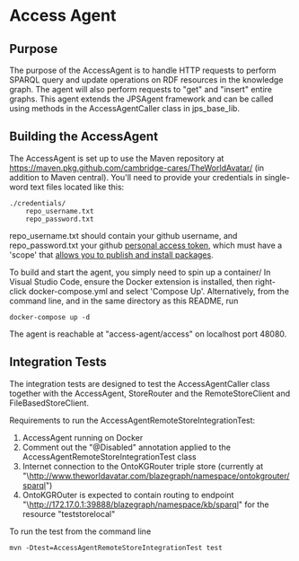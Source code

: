 # Access Agent

## Purpose

The purpose of the AccessAgent is to handle HTTP requests to perform SPARQL query and update operations on RDF resources in the knowledge graph. 
The agent will also perform requests to "get" and "insert" entire graphs. This agent extends the JPSAgent framework and can be called using methods 
in the AccessAgentCaller class in jps_base_lib.

## Building the AccessAgent

The AccessAgent is set up to use the Maven repository at https://maven.pkg.github.com/cambridge-cares/TheWorldAvatar/ (in addition to Maven central).
You'll need to provide  your credentials in single-word text files located like this:
```
./credentials/
    repo_username.txt
    repo_password.txt
```

repo_username.txt should contain your github username, and repo_password.txt your github [personal access token](https://docs.github.com/en/github/authenticating-to-github/creating-a-personal-access-token), which must have a 'scope' that [allows you to publish and install packages](https://docs.github.com/en/packages/working-with-a-github-packages-registry/working-with-the-apache-maven-registry#authenticating-to-github-packages).

To build and start the agent, you simply need to spin up a container/
In Visual Studio Code, ensure the Docker extension is installed, then right-click docker-compose.yml and select 'Compose Up'.
Alternatively, from the command line, and in the same directory as this README, run
```
docker-compose up -d
```

The agent is reachable at "access-agent/access" on localhost port 48080.

## Integration Tests

The integration tests are designed to test the AccessAgentCaller class together with the AccessAgent, StoreRouter and the RemoteStoreClient and FileBasedStoreClient.

Requirements to run the AccessAgentRemoteStoreIntegrationTest:
1. 	AccessAgent running on Docker
2.	Comment out the "\@Disabled" annotation applied to the AccessAgentRemoteStoreIntegrationTest class
3.	Internet connection to the OntoKGRouter triple store (currently at "\http://www.theworldavatar.com/blazegraph/namespace/ontokgrouter/sparql")
4. 	OntoKGROuter is expected to contain routing to endpoint "\http://172.17.0.1:39888/blazegraph/namespace/kb/sparql" for the resource "teststorelocal"

To run the test from the command line
```
mvn -Dtest=AccessAgentRemoteStoreIntegrationTest test
```